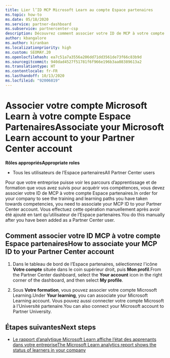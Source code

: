 ```yaml
---
title: Lier l’ID MCP Microsoft Learn au compte Espace partenaires
ms.topic: how-to
ms.date: 05/18/2020
ms.service: partner-dashboard
ms.subservice: partnercenter-csp
description: Découvrez comment associer votre ID de MCP à votre compte Espace partenaires afin que votre entreprise puisse voir les parcours d’apprentissage et de formation que vous avez suivis pour acquérir vos compétences.
author: kbangalore
ms.author: kiranban
ms.localizationpriority: high
ms.custom: SEOMAY.20
ms.openlocfilehash: ea7c51a7a3556a206dd71dd3561de73f66c83b9d
ms.sourcegitcommit: 940dad4527f51781f6f966e196b3aa08389613a2
ms.translationtype: HT
ms.contentlocale: fr-FR
ms.lasthandoff: 10/13/2020
ms.locfileid: "92006819"
---
```

# <a name="associate-your-microsoft-learn-account-to-your-partner-center-account"></a><span data-ttu-id="2779c-103">Associer votre compte Microsoft Learn à votre compte Espace Partenaires</span><span class="sxs-lookup"><span data-stu-id="2779c-103">Associate your Microsoft Learn account to your Partner Center account</span></span>

<span data-ttu-id="2779c-104">**Rôles appropriés**</span><span class="sxs-lookup"><span data-stu-id="2779c-104">**Appropriate roles**</span></span>

- <span data-ttu-id="2779c-105">Tous les utilisateurs de l’Espace partenaires</span><span class="sxs-lookup"><span data-stu-id="2779c-105">All Partner Center users</span></span>

<span data-ttu-id="2779c-106">Pour que votre entreprise puisse voir les parcours d’apprentissage et de formation que vous avez suivis pour acquérir vos compétences, vous devez associer votre ID de MCP à votre compte Espace partenaires.</span><span class="sxs-lookup"><span data-stu-id="2779c-106">In order for your company to see the training and learning paths you have taken towards competencies, you need to associate your MCP ID to your Partner Center account.</span></span> <span data-ttu-id="2779c-107">Vous effectuez cette opération manuellement après avoir été ajouté en tant qu’utilisateur de l’Espace partenaires.</span><span class="sxs-lookup"><span data-stu-id="2779c-107">You do this manually after you have been added as a Partner Center user.</span></span>

## <a name="how-to-associate-your-mcp-id-to-your-partner-center-account"></a><span data-ttu-id="2779c-108">Comment associer votre ID MCP à votre compte Espace partenaires</span><span class="sxs-lookup"><span data-stu-id="2779c-108">How to associate your MCP ID to your Partner Center account</span></span>

1. <span data-ttu-id="2779c-109">Dans le tableau de bord de l’Espace partenaires, sélectionnez l'icône **Votre compte** située dans le coin supérieur droit, puis **Mon profil**.</span><span class="sxs-lookup"><span data-stu-id="2779c-109">From the Partner Center dashboard, select the **Your account** icon in the right corner of the dashboard, and then select **My profile**.</span></span>

2. <span data-ttu-id="2779c-110">Sous **Votre formation**, vous pouvez associer votre compte Microsoft Learning.</span><span class="sxs-lookup"><span data-stu-id="2779c-110">Under **Your learning**, you can associate your Microsoft Learning account.</span></span> <span data-ttu-id="2779c-111">Vous pouvez aussi connecter votre compte Microsoft à l’Université partenaire.</span><span class="sxs-lookup"><span data-stu-id="2779c-111">You can also connect your Microsoft account to Partner University.</span></span>

## <a name="next-steps"></a><span data-ttu-id="2779c-112">Étapes suivantes</span><span class="sxs-lookup"><span data-stu-id="2779c-112">Next steps</span></span>

- [<span data-ttu-id="2779c-113">Le rapport d’analytique Microsoft Learn affiche l’état des apprenants dans votre entreprise</span><span class="sxs-lookup"><span data-stu-id="2779c-113">The Microsoft Learn analytics report shows the status of learners in your company</span></span>](ms-learn-analytics.md)